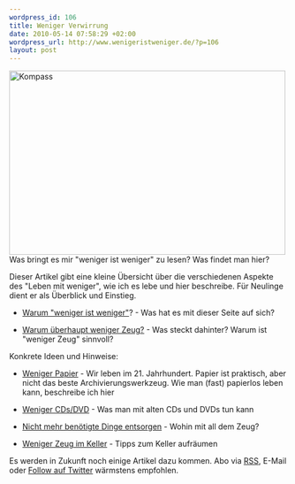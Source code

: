 ```yaml
--- 
wordpress_id: 106
title: Weniger Verwirrung
date: 2010-05-14 07:58:29 +02:00
wordpress_url: http://www.wenigeristweniger.de/?p=106
layout: post
---
```

<div class="center">
<a href="http://www.flickr.com/photos/greiber/2736762790/"><img src="http://www.wenigeristweniger.de/wp-content/uploads/2010/05/2736762790_bbc1c97e48.jpeg" alt="Kompass" title="2736762790_bbc1c97e48" width="500" height="333" class="aligncenter size-full wp-image-245" /></a></div>
Was bringt es mir "weniger ist weniger" zu lesen? Was findet man hier?

Dieser Artikel gibt eine kleine Übersicht über die verschiedenen Aspekte des "Leben mit weniger", wie ich es lebe und hier beschreibe. Für Neulinge dient er als Überblick und Einstieg.

- <a href="http://www.wenigeristweniger.de/artikel/warum-weniger-ist-weniger/">Warum "weniger ist weniger"</a>? - Was hat es mit dieser Seite auf sich?

- <a href="http://www.wenigeristweniger.de/artikel/warum-uberhaupt-weniger-zeug/">Warum überhaupt weniger Zeug?</a> - Was steckt dahinter? Warum ist "weniger Zeug" sinnvoll?

Konkrete Ideen und Hinweise:

- <a href="http://www.wenigeristweniger.de/artikel/weniger-papier/">Weniger Papier</a> - Wir leben im 21. Jahrhundert. Papier ist praktisch, aber nicht das beste Archivierungswerkzeug. Wie man (fast) papierlos leben kann, beschreibe ich hier

- <a href="http://www.wenigeristweniger.de/artikel/weniger-cds-und-dvds/">Weniger CDs/DVD</a> - Was man mit alten CDs und DVDs tun kann

- <a href="http://www.wenigeristweniger.de/artikel/nicht-mehr-benotigte-dinge-entsorgen/">Nicht mehr benötigte Dinge entsorgen</a> - Wohin mit all dem Zeug?

- <a href="http://www.wenigeristweniger.de/artikel/weniger-zeug-im-keller/">Weniger Zeug im Keller</a> - Tipps zum Keller aufräumen

Es werden in Zukunft noch einige Artikel dazu kommen. Abo via <a href="http://www.wenigeristweniger.de/feed/">RSS</a>, E-Mail oder <a href="http://twitter.com/wenigeriweniger">Follow auf Twitter</a> wärmstens empfohlen.
